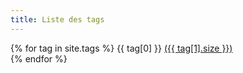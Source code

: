 ```yaml
---
title: Liste des tags
---
```




{% for tag in site.tags %}
  {{ tag[0] }} <a href="#" onClick="lunr_search('{{ tag[0] }}');">({{ tag[1].size }})</a> <br>
{% endfor %}
